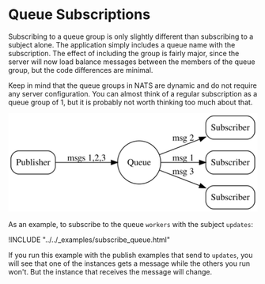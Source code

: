 # Queue Subscriptions

Subscribing to a queue group is only slightly different than subscribing to a subject alone. The application simply includes a queue name with the subscription. The effect of including the group is fairly major, since the server will now load balance messages between the members of the queue group, but the code differences are minimal.

Keep in mind that the queue groups in NATS are dynamic and do not require any server configuration. You can almost think of a regular subscription as a queue group of 1, but it is probably not worth thinking too much about that.

![Queue](/assets/images/queue.svg)

As an example, to subscribe to the queue `workers` with the subject `updates`:

!INCLUDE "../../_examples/subscribe_queue.html"

If you run this example with the publish examples that send to `updates`, you will see that one of the instances gets a message while the others you run won't. But the instance that receives the message will change.
